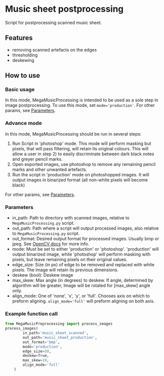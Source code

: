# Music sheet postprocessing
Script for postprocessing scanned music sheet.

## Features
- removing scanned artefacts on the edges
- thresholding
- deskewing

## How to use
### Basic usage
In this mode, MegaMusicProcessing is intended to be used as a sole step in image postprocessing.
To use this mode, set `mode='production'`. For other params, see [Parameters](#Parameters).

### Advance mode
In this mode, MegaMusicProcessing should be run in several steps:
1) Run Script in 'photoshop' mode. This mode will perform masking but pixels, that will pass filtering, will retain its original colours. This will allow a user in step 2) to easily discriminate between dark black notes and greyer pencil marks.
2) Open exported images, use photoshop to remove any remaining pencil marks and other unwanted artefacts.
3) Run the script in 'production' mode on photoshopped images. It will output images in binarized format (all non-white pixels will become  black)

For other params, see [Parameters](#Parameters).

### Parameters
- in_path: Path to directory with scanned images, relative to `MegaMusicProcessing.py` script.
- out_path: Path where a script will output processed images, also relative to `MegaMusicProcessing.py` script.
- out_format: Desired output format for processed images. Usually bmp or jpeg. See [OpenCV docs](https://docs.opencv.org/3.4/d4/da8/group__imgcodecs.html#gabbc7ef1aa2edfaa87772f1202d67e0ce) for more info.
- mode: Must be set to either 'production' or 'photoshop'. 'production' will output binarized image, while 'photoshop' will perform masking with pixels, but leave remaining pixels on their original values.
- edge_size: Size (in px) of edge to be removed and replaced with white pixels. The image will retain its previous dimensions.
- deskew (bool): Deskew image
- max_skew: Max angle (in degrees) to deskew. If angle, determined by algorithm will be greater, Image will be rotated for [max_skew] angle only.
- align_mode: One of 'none', 'x', 'y', or 'full'. Chooses axis on which to preform aligning. `align_mode='full'` will preform aligning on both axis.


### Example function call
```Python
from MegaMusicPreprocessing import process_images
process_images(
        in_path='music_sheet_scanned',
        out_path='music_sheet_production',
        out_format='bmp',
        mode='production',
        edge_size=50,
        deskew=True,
        max_skew=10,
        align_mode='full'
    )
```

